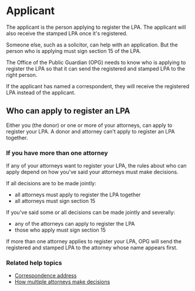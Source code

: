# Applicant

The applicant is the person applying to register the LPA. The applicant will also receive the stamped LPA once it's registered.

Someone else, such as a solicitor, can help with an application. But the person who is applying must sign section 15 of the LPA.

The Office of the Public Guardian (OPG) needs to know who is applying to register the LPA so that it can send the registered and stamped LPA to the right person.

If the applicant has named a correspondent, they will receive the registered LPA instead of the applicant.

## Who can apply to register an LPA
Either you (the donor) or one or more of your attorneys, can apply to register your LPA. A donor and attorney can't apply to register an LPA together.

### If you have more than one attorney
If any of your attorneys want to register your LPA, the rules about who can apply depend on how you've said your attorneys must make decisions.

If all decisions are to be made jointly:

* all attorneys must apply to register the LPA together
* all attorneys must sign section 15

If you've said some or all decisions can be made jointly and severally:

* any of the attorneys can apply to register the LPA
* those who apply must sign section 15

If more than one attorney applies to register your LPA, OPG will send the registered and stamped LPA to the attorney whose name appears first.

### Related help topics
* [Correspondence address](/help/#topic-correspondence-address)
* [How multiple attorneys make decisions](/help/#topic-how-multiple-attorneys-make-decisions)
